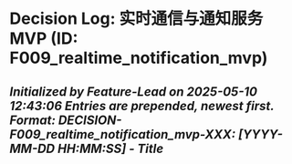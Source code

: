 # Decision Log: 实时通信与通知服务 MVP (ID: F009_realtime_notification_mvp)
*Initialized by Feature-Lead on 2025-05-10 12:43:06*
*Entries are prepended, newest first. Format: DECISION-F009_realtime_notification_mvp-XXX: [YYYY-MM-DD HH:MM:SS] - Title*
---
<!-- No feature-specific decisions logged yet. -->